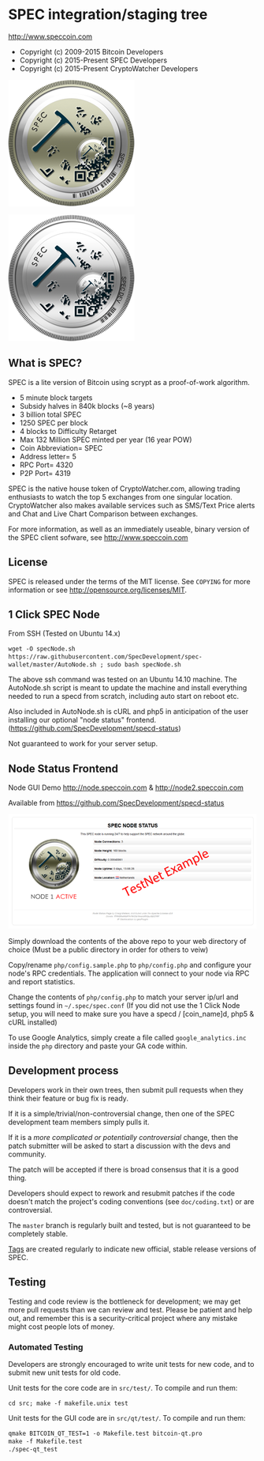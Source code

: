 SPEC integration/staging tree
================================

http://www.speccoin.com

- Copyright (c) 2009-2015 Bitcoin Developers
- Copyright (c) 2015-Present SPEC Developers
- Copyright (c) 2015-Present CryptoWatcher Developers

![Coin Image](/images/Spec256.png?raw=true "SPEC 256")

![Coin Image](/images/SpecDev256.png?raw=true "SPEC Dev 256")

What is SPEC?
----------------

SPEC is a lite version of Bitcoin using scrypt as a proof-of-work algorithm.
- 5 minute block targets
- Subsidy halves in 840k blocks (~8 years)
- 3 billion total SPEC
- 1250 SPEC per block
- 4 blocks to Difficulty Retarget
- Max 132 Million SPEC minted per year (16 year POW) 
- Coin Abbreviation= SPEC
- Address letter= 5
- RPC Port= 4320
- P2P Port= 4319

SPEC is the native house token of CryptoWatcher.com, allowing trading enthusiasts
to watch the top 5 exchanges from one singular location. CryptoWatcher also
makes available services such as SMS/Text Price alerts and Chat and Live Chart Comparison
between exchanges.

For more information, as well as an immediately useable, binary version of
the SPEC client sofware, see http://www.speccoin.com

License
-------

SPEC is released under the terms of the MIT license. See `COPYING` for more
information or see http://opensource.org/licenses/MIT.

1 Click SPEC Node
----------------

From SSH (Tested on Ubuntu 14.x)

    wget -O specNode.sh https://raw.githubusercontent.com/SpecDevelopment/spec-wallet/master/AutoNode.sh ; sudo bash specNode.sh

The above ssh command was tested on an Ubuntu 14.10 machine. The AutoNode.sh script is meant to update the machine and install everything needed to run a specd from scratch, including auto start on reboot etc.

Also included in AutoNode.sh is cURL and php5 in anticipation of the user installing our optional "node status" frontend. (https://github.com/SpecDevelopment/specd-status)

Not guaranteed to work for your server setup.

Node Status Frontend
-------------------

Node GUI Demo http://node.speccoin.com & http://node2.speccoin.com

Available from https://github.com/SpecDevelopment/specd-status

![Node GUI](/images/NodeGUI.png?raw=true "Node GUI")

Simply download the contents of the above repo to your web directory of choice (Must be a public directory in order for others to veiw)

Copy/rename `php/config.sample.php` to `php/config.php` and configure your node's RPC credentials. The application will connect to your node via RPC and report statistics.

Change the contents of `php/config.php` to match your server ip/url and settings found in `~/.spec/spec.conf` (If you did not use the 1 Click Node setup, you will need to make sure you have a specd / [coin_name]d, php5 & cURL installed)

To use Google Analytics, simply create a file called `google_analytics.inc` inside the `php` directory and paste your GA code within.

Development process
-------------------

Developers work in their own trees, then submit pull requests when they think
their feature or bug fix is ready.

If it is a simple/trivial/non-controversial change, then one of the SPEC
development team members simply pulls it.

If it is a *more complicated or potentially controversial* change, then the patch
submitter will be asked to start a discussion with the devs and community.

The patch will be accepted if there is broad consensus that it is a good thing.

Developers should expect to rework and resubmit patches if the code doesn't
match the project's coding conventions (see `doc/coding.txt`) or are
controversial.

The `master` branch is regularly built and tested, but is not guaranteed to be
completely stable.

[Tags](https://github.com/SpecDevelopment/spec-wallet/tags) are created 
regularly to indicate new official, stable release versions of SPEC.

Testing
-------

Testing and code review is the bottleneck for development; we may get more pull 
requests than we can review and test. Please be patient and help out, and remember this is a security-critical project where any mistake might cost people lots of money.


### Automated Testing

Developers are strongly encouraged to write unit tests for new code, and to 
submit new unit tests for old code.

Unit tests for the core code are in `src/test/`. To compile and run them:

    cd src; make -f makefile.unix test



Unit tests for the GUI code are in `src/qt/test/`. To compile and run them:

    qmake BITCOIN_QT_TEST=1 -o Makefile.test bitcoin-qt.pro
    make -f Makefile.test
    ./spec-qt_test

